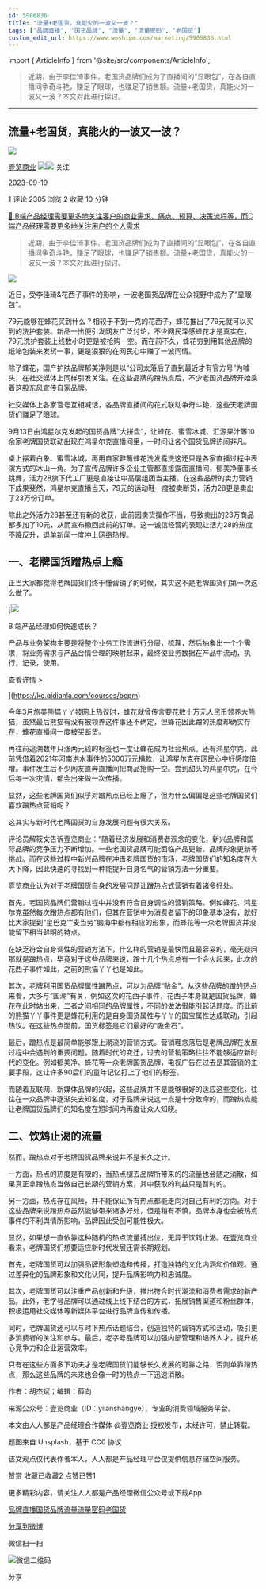 ```yaml
---
id: 5906836
title: "流量+老国货，真能火的一波又一波？"
tags: ["品牌直播", "国货品牌", "流量", "流量密码", "老国货"]
custom_edit_url: https://www.woshipm.com/marketing/5906836.html
---
```

import { ArticleInfo } from '@site/src/components/ArticleInfo';

<ArticleInfo
    author="壹览商业"
    authorLink="https://www.woshipm.com/u/1334507"
    published="2023-09-19"
    views={2305}
    comments={1}
    collects={2}
/>

> 近期，由于李佳琦事件，老国货品牌们成为了直播间的“显眼包”，在各自直播间争奇斗艳，赚足了眼球，也赚足了销售额。流量+老国货，真能火的一波又一波？本文对此进行探讨。

---

## 流量+老国货，真能火的一波又一波？

[![](https://image.woshipm.com/wp-files/2021/09/jPD1z1eG9vWdrHooZxpf.jpg!/both/72x72)](https://www.woshipm.com/u/1334507)

[壹览商业](https://www.woshipm.com/u/1334507) ![](https://static.woshipm.com/tag/1122_1@2x.png)![](https://static.woshipm.com/tag/2105_1@2x.png) 关注

2023-09-19

1 评论 2305 浏览 2 收藏 10 分钟

[🔗 B端产品经理需要更多地关注客户的商业需求、痛点、预算、决策流程等，而C端产品经理需要更多地关注用户的个人需求](https://ke.qidianla.com/courses/bcpm)

> 近期，由于李佳琦事件，老国货品牌们成为了直播间的“显眼包”，在各自直播间争奇斗艳，赚足了眼球，也赚足了销售额。流量+老国货，真能火的一波又一波？本文对此进行探讨。

![](https://image.woshipm.com/2023/04/13/080d63e2-d9e0-11ed-8d63-00163e0b5ff3.jpg)

近日，受李佳琦&花西子事件的影响，一波老国货品牌在公众视野中成为了“显眼包”。

79元能够在蜂花买到什么？相较于不到一克的花西子，蜂花推出了79元就可以买到的洗护套装。新品一出便引发网友广泛讨论，不少网民深感蜂花才是真实在，79元洗护套装上线数小时更是被抢购一空。而在前不久，蜂花穷到用其他品牌的纸箱包装来发货一事，更是狠狠的在网民心中赚了一波同情。

除了蜂花，国产护肤品牌郁美净则是以“公司太落后了直到最近才有官方号”为噱头，在社交媒体上同样引发关注。在这些品牌的蹭热点后，不少老国货品牌开始乘着这股东风宣传自家品牌。

社交媒体上各家官号互相喊话，各品牌直播间的花式联动争奇斗艳，这些天老牌国货们赚足了眼球。

9月13日由鸿星尔克发起的国货品牌“大拼盘”，让蜂花、蜜雪冰城、汇源果汁等10余家老牌国货联动出现在鸿星尔克直播间里，一时间让各个国货品牌热闹非凡。

桌上摆着白象、蜜雪冰城，再用自家鞋蘸蜂花洗发露洗这还只是各家直播过程中表演方式的冰山一角。为了宣传品牌许多企业主管都直接露面直播间，郁美净董事长跳舞，活力28旗下代工厂更是直接让中高层组团当主播。在这些品牌的卖力营销下成果斐然，鸿星尔克直播当天，79元的运动鞋一度被卖断货，活力28更是卖出了23万份订单。

除此之外活力28甚至还有新的收获，此前因卖货操作不当，导致卖出的23万商品都多加了10元，从而宣布撤回此前的订单。这一诚信经营的表现让活力28的热度不降反升，退单新闻一度冲上网络热搜。

## 一、老牌国货蹭热点上瘾

正当大家都觉得老牌国货们终于懂营销了的时候，其实这不是老牌国货们第一次这么做了。

[![](https://image.woshipm.com/2023/08/02/a53a469e-30e3-11ee-88e7-00163e0b5ff3.png)

B 端产品经理如何快速成长？

产品与业务架构主要是将整个业务工作流进行分层，梳理，然后抽象出一个个需求，将业务需求与产品合情合理的映射起来，最终使业务数据在产品中流动，执行，记录，使用。

查看详情 >

](https://ke.qidianla.com/courses/bcpm)

今年3月旅美熊猫丫丫被网上热议时，蜂花就曾传言要花数十万元人民币领养大熊猫，虽然最后熊猫有没有被领养这件事还不确定，但蜂花因此蹭的热度却确实存在，蜂花直播间一度被买断货。

再往前追溯数年只涨两元钱的标签也一度让蜂花成为社会热点。还有鸿星尔克，此前凭借着2021年河南洪水事件的5000万元捐款，让鸿星尔克在网民心中好感度倍增。事件发生后不少网友直奔直播间把商品抢购一空。尝到甜头的鸿星尔克，在今后每一次灾情，都会出来做一次传播。

显然，这些老牌国货们似乎对蹭热点已经上瘾了，但为什么偏偏是这些老牌国货们喜欢蹭热点营销呢？

这其实与新时代老牌国货的自身发展问题有很大关系。

评论员解筱文告诉壹览商业：“随着经济发展和消费者观念的变化，新兴品牌和国际品牌的竞争压力不断增加。一些老国货品牌可能面临产品更新、品牌形象更新等挑战。而在这些过程中新兴品牌在冲击老牌国货的市场，老牌国货们的知名度在大大下降，因此快速的寻找到一种能提升自身名气的营销方法十分重要。

壹览商业认为对于老牌国货自身的发展问题让蹭热点式营销有着诸多好处。

首先，老国货品牌们营销过程中并没有符合自身调性的营销策略。例如蜂花、鸿星尔克虽然每次蹭热点都有他们，但其在营销中为消费者留下的印象基本没有，就好比大家提到“星巴克”“麦当劳”脑海中都有相应的形象，而蜂花等一众老牌国货并没能留下相当鲜明的特点。

在缺乏符合自身调性的营销方法下，什么样的营销是最快而且最容易的，毫无疑问那就是蹭热点，毕竟对于这些品牌来说，蹭十几个热点总有一个会火起来，此次的花西子事件如此，之前的熊猫丫丫也是如此。

其次，老牌利用国货品牌属性蹭热点，可以为品牌“贴金”。从这些品牌的蹭的热点来看，大多与“国潮”有关，例如这次的花西子事件，花西子本身就是国货品牌，蜂花在此时站出来，二者之间相同的品牌属性，不同的做法很能引起话题度。而此前的熊猫丫丫事件更是蜂花利用的是自身国货属性与丫丫的国宝属性达成联动，引起热议。在这些热点面前，国货标签是它们最好的“吸金石”。

最后，蹭热点是最简单能够跟上潮流的营销方式。营销理念落后是老牌品牌在发展过程中会遇到的重要问题，随着时代的变迁，过去的营销策略往往不能够适应新时代的变化。例如郁美净、蜂花等一众老牌国货品牌，电视广告在过去是其营销的主要手段，这让许多90后们的童年记忆打上了他们的标签。

而随着互联网、新媒体品牌的兴起，这些品牌并不是能够很好的适应这些变化，往往在一众品牌中逐渐失去知名度，对于品牌来说这一点是十分致命的，而蹭热点能让老牌国货品牌们的知名度在短时间内再度让众人知晓。

## 二、饮鸩止渴的流量

然而，蹭热点对于老牌国货品牌来说并不是长久之计。

一方面，热点的热度是有限的，当热点褪去品牌所带来的的流量也会随之消散，如果真正拿蹭热点当做自己长期的营销方案，其中获取的利益只是暂时的。

另一方面，热点存在风险，并不能保证所有热点都能走向对自己有利的方向。对于这些品牌来说蹭热点虽然能够带来诸多好处，但是稍有不慎，品牌本身也会被热点事件的不利舆情所影响，品牌因此受创可能性极大。

显然，如果想一直依靠这种随机的热点流量搏出位，无异于饮鸩止渴。在壹览商业看来，老牌国货们想要适应新时代发展还需长期规划。

首先，老牌国货可以加强品牌形象塑造和传播，打造独特的文化内涵和价值观。通过差异化的品牌形象和文化认同，提升品牌影响力和忠诚度。

其次，老牌国货可以注重产品创新和升级，推出符合时代潮流和消费者需求的新产品。此外，老字号品牌可以通过线上线下结合的方式，拓展销售渠道和粉丝群体，积极运用社交媒体等新媒体平台进行品牌宣传和传播。

同时，老牌国货还可以与时下热点话题结合，创造独特的营销方式和活动，吸引更多消费者的关注和参与。最后，老字号品牌可以加强内部管理和培养人才，提升核心竞争力和企业运营效率。

只有在这些方面多下功夫才是老牌国货们能够长久发展的可靠之路，否则单靠蹭热点，那么这些品牌的未来也会像一时的热点一下迅速消散。

作者：胡杰斌；编辑：薛向

来源公众号：壹览商业（ID：yilanshangye），专业的消费领域服务平台。

本文由人人都是产品经理合作媒体 @壹览商业 授权发布，未经许可，禁止转载。

题图来自 Unsplash，基于 CC0 协议

该文观点仅代表作者本人，人人都是产品经理平台仅提供信息存储空间服务。

赞赏 收藏已收藏2 点赞已赞1

更多精彩内容，请关注人人都是产品经理微信公众号或下载App

[品牌直播](https://www.woshipm.com/tag/%e5%93%81%e7%89%8c%e7%9b%b4%e6%92%ad)[国货品牌](https://www.woshipm.com/tag/%e5%9b%bd%e8%b4%a7%e5%93%81%e7%89%8c)[流量](https://www.woshipm.com/tag/%e6%b5%81%e9%87%8f)[流量密码](https://www.woshipm.com/tag/%e6%b5%81%e9%87%8f%e5%af%86%e7%a0%81)[老国货](https://www.woshipm.com/tag/%e8%80%81%e5%9b%bd%e8%b4%a7)

[分享到微博](https://service.weibo.com/share/share.php?appkey=2775287854&title=流量+老国货，真能火的一波又一波？&url=https://www.woshipm.com/marketing/5906836.html&pic=https://image.woshipm.com/2023/04/13/080d63e2-d9e0-11ed-8d63-00163e0b5ff3.jpg)

微信扫一扫

![微信二维码](https://api.pwmqr.com/qrcode/create/?url=https://www.woshipm.com/marketing/5906836.html)

分享